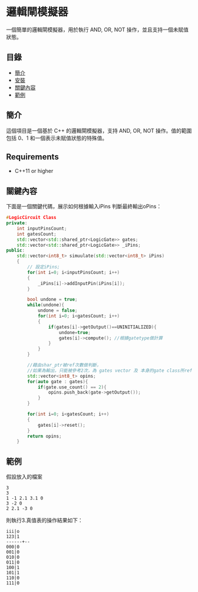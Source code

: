 # 邏輯閘模擬器

一個簡單的邏輯閘模擬器，用於執行 AND, OR, NOT 操作，並且支持一個未賦值狀態。

## 目錄

- [簡介](#簡介)
- [安裝](#安裝)
- [關鍵內容](#關鍵內容)
- [範例](#範例)

## 簡介

這個項目是一個基於 C++ 的邏輯閘模擬器，支持 AND, OR, NOT 操作。值的範圍包括 0、1 和一個表示未賦值狀態的特殊值。

## Requirements
- C++11 or higher 

## 關鍵內容

下面是一個關鍵代碼，展示如何根據輸入iPins 判斷最終輸出oPins：

```main.cpp
#LogicCircuit Class
private:
    int inputPinsCount;
    int gatesCount;
    std::vector<std::shared_ptr<LogicGate>> gates;
    std::vector<std::shared_ptr<LogicGate>> _iPins;
public:
    std::vector<int8_t> simuulate(std::vector<int8_t> iPins)
    {
        // 設定iPins;
        for(int i=0; i<inputPinsCount; i++)
        {
            _iPins[i]->addInputPin(iPins[i]);
        }

        bool undone = true;
        while(undone){
            undone = false;
            for(int i=0; i<gatesCount; i++)
            {
                if(gates[i]->getOutput()==UNINITIALIZED){
                    undone=true;
                    gates[i]->compute(); //根據gatetype做計算
                }
            }
        }

        //藉由shar_ptr被ref次數做判斷，
        //如果為輸出，只能被參考2次，為 gates vector 及 本身的gate class所ref
        std::vector<int8_t> opins;
        for(auto gate : gates){
            if(gate.use_count() == 2){
                opins.push_back(gate->getOutput());
            }
        }

        for(int i=0; i<gatesCount; i++)
        {
            gates[i]->reset();
        }
        return opins;
    }
```

## 範例
假設放入的檔案
```
3
3
1 -1 2.1 3.1 0
3 -2 0
2 2.1 -3 0
```

則執行3.真值表的操作結果如下：
```
iii|o
123|1
------+--
000|0
001|0
010|0
011|0
100|1
101|1
110|0
111|0
```
